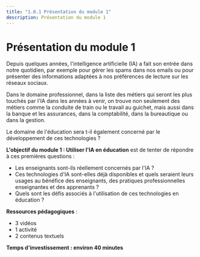 ```yaml
---
title: "1.0.1 Présentation du module 1"
description: Présentation du module 1
---
```

# Présentation du module 1
Depuis quelques années, l'intelligence artificielle (IA) a fait son entrée dans notre quotidien, par exemple pour gérer les spams dans nos emails ou pour présenter des informations adaptées à nos préférences de lecture sur les réseaux sociaux.

Dans le domaine professionnel, dans la liste des métiers qui seront les plus touchés par l'IA dans les années à venir, on trouve non seulement des métiers comme la conduite de train ou le travail au guichet, mais aussi dans la banque et les assurances, dans la comptabilité, dans la bureautique ou dans la gestion.

Le domaine de l'éducation sera t-il également concerné par le développement de ces technologies ?

**L'objectif du module 1 : Utiliser l'IA en éducation** est de tenter de répondre à ces premières questions :

- Les enseignants sont-ils réellement concernés par l'IA ?
- Ces technologies d'IA sont-elles déjà disponibles et quels seraient leurs usages au bénéfice des enseignants, des pratiques professionnelles enseignantes et des apprenants ?
- Quels sont les défis associés à l'utilisation de ces technologies en éducation ?

**Ressources pédagogiques** :

- 3 vidéos
- 1 activité
- 2 contenus textuels

**Temps d'investissement : environ 40 minutes**
